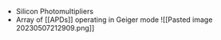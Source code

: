  - Silicon Photomultipliers
 - Array of [[APDs]] operating in Geiger mode
 ![[Pasted image 20230507212909.png]]